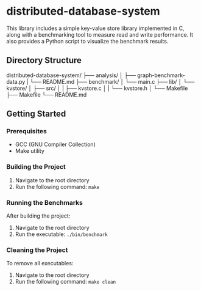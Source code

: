 # distributed-database-system

This library includes a simple key-value store library implemented in C, along with a benchmarking tool to measure read and write performance. It also provides a Python script to visualize the benchmark results.

## Directory Structure

distributed-database-system/
├── analysis/
│   ├── graph-benchmark-data.py
|   └── README.md
├── benchmark/
│   └── main.c
├── lib/
│   └── kvstore/
│       ├── src/
│       |   ├── kvstore.c
│       |   └── kvstore.h
│       └── Makefile
├── Makefile
└── README.md

## Getting Started

### Prerequisites
- GCC (GNU Compiler Collection)
- Make utility

### Building the Project
1. Navigate to the root directory
2. Run the following command: `make`

### Running the Benchmarks
After building the project:
1. Navigate to the root directory
2. Run the executable: `./bin/benchmark`

### Cleaning the Project
To remove all executables:
1. Navigate to the root directory
2. Run the following command: `make clean`